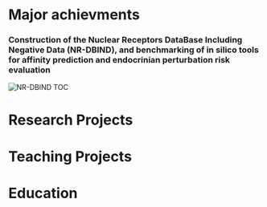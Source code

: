 # Major achievments
### Construction of the Nuclear Receptors DataBase Including Negative Data (NR-DBIND), and benchmarking of in silico tools for affinity prediction and endocrinian perturbation risk evaluation
![NR-DBIND TOC](https://github.com/ManonR11/webpage/edit/master/assets/images/TOCgraphic.png "NR-DBIND TOC")

# Research Projects

# Teaching Projects

# Education



